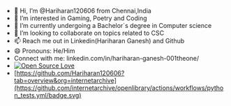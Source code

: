 - 👋 Hi, I’m @Hariharan120606 from Chennai,India
- 👀 I’m interested in Gaming, Poetry and Coding
- 🌱 I’m currently undergoing a Bachelor`s degree in Computer science
- 💞️ I’m looking to collaborate on topics related to CSC
- 📫 Reach me out in Linkedin(Hariharan Ganesh) and Github 
- 😄 Pronouns: He/Him
- Connect with me: linkedin.com/in/hariharan-ganesh-001theone/
- [![Open Source Love](https://badges.frapsoft.com/os/v2/open-source.png?v=103)](https://github.com/ellerbrock/open-source-badges/)
- [https://github.com/Hariharan120606?tab=overview&org=internetarchive](https://github.com/internetarchive/openlibrary/actions/workflows/python_tests.yml/badge.svg)

